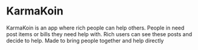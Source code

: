 # KarmaKoin
KarmaKoin is an app where rich people can help others. People in need post items or bills they need help with. Rich users can see these posts and decide to help. Made to bring people together and help directly
